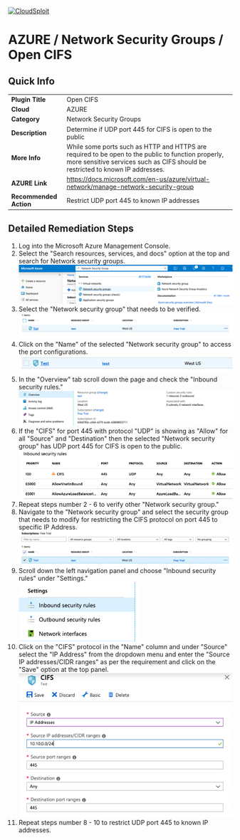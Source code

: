 [![CloudSploit](https://cloudsploit.com/img/logo-new-big-text-100.png "CloudSploit")](https://cloudsploit.com)

# AZURE / Network Security Groups / Open CIFS

## Quick Info

| | |
|-|-|
| **Plugin Title** | Open CIFS |
| **Cloud** | AZURE |
| **Category** | Network Security Groups |
| **Description** | Determine if UDP port 445 for CIFS is open to the public |
| **More Info** | While some ports such as HTTP and HTTPS are required to be open to the public to function properly, more sensitive services such as CIFS should be restricted to known IP addresses. |
| **AZURE Link** | https://docs.microsoft.com/en-us/azure/virtual-network/manage-network-security-group |
| **Recommended Action** | Restrict UDP port 445 to known IP addresses |

## Detailed Remediation Steps

1. Log into the Microsoft Azure Management Console.
2. Select the "Search resources, services, and docs" option at the top and search for Network security groups. </br> <img src="/resources/azure/networksecuritygroups/open-cifs/step2.png"/>
3.  Select the "Network security group" that needs to be verified. </br> <img src="/resources/azure/networksecuritygroups/open-cifs/step3.png"/>
4.  Click on the "Name" of the selected "Network security group" to access the port configurations. </br> <img src="/resources/azure/networksecuritygroups/open-cifs/step4.png"/>
5. In the "Overview" tab scroll down the page and check the "Inbound security rules." </br> <img src="/resources/azure/networksecuritygroups/open-cifs/step5.png"/>
6. If the "CIFS" for port 445 with protocol "UDP" is showing as "Allow" for all "Source" and "Destination" then the selected  "Network security group" has UDP port 445 for CIFS is open to the public. </br> <img src="/resources/azure/networksecuritygroups/open-cifs/step6.png"/>
7. Repeat steps number 2 - 6 to verify other "Network security group." </br>
8. Navigate to the "Network security group" and select the security group that needs to modify for restricting the CIFS protocol on port 445 to specific IP Address.</br> <img src="/resources/azure/networksecuritygroups/open-cifs/step8.png"/>
9. Scroll down the left navigation panel and choose "Inbound security rules" under "Settings."</br> <img src="/resources/azure/networksecuritygroups/open-cifs/step9.png"/>
10. Click on the "CIFS" protocol in the "Name" column and under "Source" select the "IP Address" from the dropdown menu and enter the "Source IP addresses/CIDR ranges" as per the requirement and click on the "Save" option at the top panel. </br> <img src="/resources/azure/networksecuritygroups/open-cifs/step10.png"/>
11. Repeat steps number 8 - 10 to restrict UDP port 445 to known IP addresses. </br>

